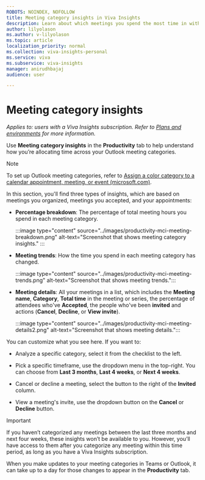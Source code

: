 ```yaml
---
ROBOTS: NOINDEX, NOFOLLOW
title: Meeting category insights in Viva Insights  
description: Learn about which meetings you spend the most time in with Microsoft Viva Insights
author: lilyolason
ms.author: v-lilyolason
ms.topic: article
localization_priority: normal 
ms.collection: viva-insights-personal
ms.service: viva
ms.subservice: viva-insights
manager: anirudhbajaj
audience: user

---
```

# Meeting category insights

*Applies to: users with a Viva Insights subscription. Refer to [Plans and environments](../Overview/plans-environments.md) for more information.*

Use **Meeting category insights** in the **Productivity** tab to help understand how you’re allocating time across your Outlook meeting categories.

>[!Note]
>To set up Outlook meeting categories, refer to [Assign a color category to a calendar appointment, meeting, or event (microsoft.com)](https://support.microsoft.com/office/assign-a-color-category-to-a-calendar-appointment-meeting-or-event-750596d9-707d-4412-8c0e-7fdc0fc52527).
  
In this section, you'll find three types of insights, which are based on meetings  you organized, meetings you accepted, and your appointments:

* **Percentage breakdown**: The percentage of total meeting hours you spend in each meeting category.

    :::image type="content" source="../images/productivity-mci-meeting-breakdown.png" alt-text="Screenshot that shows meeting category insights." :::

* **Meeting trends**: How the time you spend in each meeting category has changed.

    :::image type="content" source="../images/productivity-mci-meeting-trends.png" alt-text="Screenshot that shows meeting trends.":::

* **Meeting details**: All your meetings in a list, which includes the **Meeting name**, **Category**, **Total time** in the meeting or series, the percentage of attendees who've **Accepted**, the people who've been **invited** and actions (**Cancel**, **Decline**, or **View invite**).

    :::image type="content" source="../images/productivity-mci-meeting-details2.png" alt-text="Screenshot that shows meeting details.":::

You can customize what you see here. If you want to:

* Analyze a specific category, select it from the checklist to the left.

* Pick a specific timeframe, use the dropdown menu in the top-right. You can choose from **Last 3 months**, **Last 4 weeks**, or **Next 4 weeks**.

* Cancel or decline a meeting, select the button to the right of the **Invited** column.

* View a meeting's invite, use the dropdown button on the **Cancel** or **Decline** button.

>[!Important]
>If you haven’t categorized any meetings between the last three months and next four weeks, these insights won’t be available to you. However, you’ll have access to them after you categorize any meeting within this time period, as long as you have a Viva Insights subscription.
>
> When you make updates to your meeting categories in Teams or Outlook, it can take up to a day for those changes to appear in the **Productivity** tab.